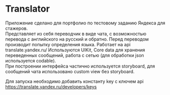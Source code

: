 # Translator
Приложение сделано для портфолио по тестовому заданию Яндекса для стажеров.  
Представляет из себя переводчик в виде чата, с возможностью перевода с английского на русский и обратно. Перед переводом производит попытку определения языка. Работает на api translate.yandex.ru/ 
Используются UIKit, Core data для хранения переведенных сообщений, работа с сетью (для обработки json используется codable).  
При построении интерфейса частично используется storyboard, для сообщений чата использовано custom view без storyboard.

Для запуска необходимо добавить константу key с ключем api https://translate.yandex.ru/developers/keys
